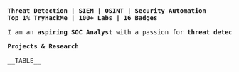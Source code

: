 <pre>

<strong>Threat Detection | SIEM | OSINT | Security Automation</strong>
<strong>Top 1% TryHackMe | 100+ Labs | 16 Badges</strong>

I am an <strong>aspiring SOC Analyst</strong> with a passion for <strong>threat detection, SIEM, OSINT, and security automation</strong>. I specialize in <strong>log analysis, security research, and incident response</strong>. Through hands-on labs and independent research, I develop tools and techniques for <strong>network security, forensics, and security monitoring</strong>.

<strong>Projects & Research</strong>

__TABLE__

</pre>
